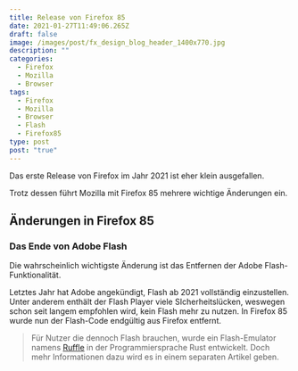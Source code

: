 ```yaml
---
title: Release von Firefox 85
date: 2021-01-27T11:49:06.265Z
draft: false
image: /images/post/fx_design_blog_header_1400x770.jpg
description: ""
categories:
  - Firefox
  - Mozilla
  - Browser
tags:
  - Firefox
  - Mozilla
  - Browser
  - Flash
  - Firefox85
type: post
post: "true"
---
```

Das erste Release von Firefox im Jahr 2021 ist eher klein ausgefallen.

Trotz dessen führt Mozilla mit Firefox 85 mehrere wichtige Änderungen ein.

## Änderungen in Firefox 85

### Das Ende von Adobe Flash

Die wahrscheinlich wichtigste Änderung ist das Entfernen der Adobe Flash-Funktionalität.

Letztes Jahr hat Adobe angekündigt, Flash ab 2021 vollständig einzustellen. Unter anderem enthält der Flash Player viele SIcherheitslücken, weswegen schon seit langem empfohlen wird, kein Flash mehr zu nutzen. In Firefox 85 wurde nun der Flash-Code endgültig aus Firefox entfernt.

> Für Nutzer die dennoch Flash brauchen, wurde ein Flash-Emulator namens [Ruffle](https://ruffle.rs/) in der Programmiersprache Rust entwickelt. Doch mehr Informationen dazu wird es in einem separaten Artikel geben.